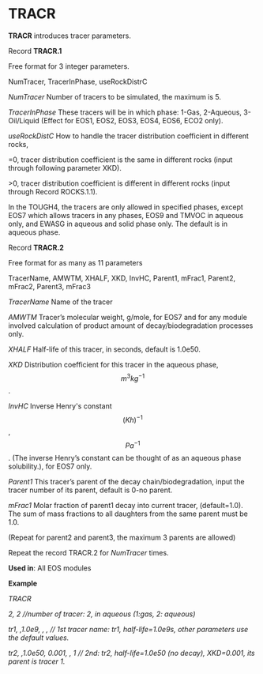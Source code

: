 # TRACR

**TRACR**                introduces tracer parameters. &#x20;

Record **TRACR.1**

&#x20;                           Free format for 3 integer parameters.

&#x20;                           NumTracer, TracerInPhase, useRockDistrC

_NumTracer_          Number of tracers to be simulated, the maximum is 5.

_TracerInPhase_    These tracers will be in which phase: 1-Gas, 2-Aqueous, 3-Oil/Liquid (Effect for EOS1, EOS2, EOS3, EOS4, EOS6, ECO2 only).

&#x20; _useRockDistC_   How to handle the tracer distribution coefficient in different rocks,

&#x20;                            \=0, tracer distribution coefficient is the same in different rocks (input through following parameter XKD).&#x20;

&#x20;                            \>0, tracer distribution coefficient is different in different rocks (input through Record ROCKS.1.1).

In the TOUGH4, the tracers are only allowed in specified phases, except EOS7 which allows tracers in any phases, EOS9 and TMVOC in aqueous only, and EWASG in aqueous and solid phase only. The default is in aqueous phase.

Record **TRACR.2**

&#x20;                           Free format for as many as 11 parameters

TracerName, AMWTM, XHALF, XKD, InvHC, Parent1, mFrac1, Parent2, mFrac2, Parent3, mFrac3

_TracerName_       Name of the tracer

_AMWTM_              Tracer’s molecular weight, g/mole, for EOS7 and for any module involved calculation of product amount of decay/biodegradation processes only.

_XHALF_                 Half-life of this tracer, in seconds, default is 1.0e50.

_XKD_                     Distribution coefficient for this tracer in the aqueous phase, $$m^3kg^{-1}$$.

_InvHC_                 Inverse Henry's constant $$(Kh)^{-1}$$, $$Pa^{-1}$$. (The inverse Henry’s constant can be thought of as an aqueous phase solubility.), for EOS7 only.

_Parent1_             This tracer’s parent of the decay chain/biodegradation, input the tracer number of its parent, default is 0-no parent.&#x20;

_mFrac1_             Molar fraction of parent1 decay into current tracer, (default=1.0). The sum of mass fractions to all daughters from the same parent must be 1.0.

(Repeat for parent2 and parent3, the maximum 3 parents are allowed)

Repeat the record TRACR.2 for _NumTracer_ times.

**Used in**: All EOS modules

**Example**

_TRACR_

_2, 2                      //number of tracer: 2, in aqueous (1:gas, 2: aqueous)_&#x20;

_tr1, ,1.0e9, , ,      // 1st tracer name: tr1, half-life=1.0e9s, other parameters use the default values._

&#x20;_tr2, ,1.0e50, 0.001,  , 1    // 2nd: tr2, half-life=1.0e50 (no decay), XKD=0.001, its parent is tracer 1._

